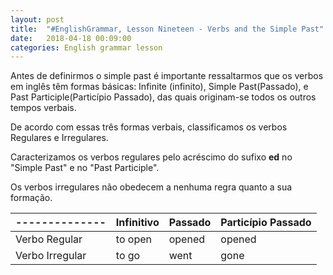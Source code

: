 ```yaml
---
layout: post
title:  "#EnglishGrammar, Lesson Nineteen - Verbs and the Simple Past"
date:   2018-04-18 00:09:00
categories: English grammar lesson
---
```


Antes de definirmos o simple past é importante ressaltarmos que os verbos em inglês têm formas básicas: Infinite (infinito), Simple Past(Passado), e Past Participle(Particípio Passado), das quais originam-se todos os outros tempos verbais.

De acordo com essas três formas verbais, classificamos os verbos Regulares e Irregulares.

Caracterizamos os verbos regulares pelo acréscimo do sufixo **ed** no "Simple Past" e no "Past Participle".

Os verbos irregulares não obedecem a nenhuma regra quanto a sua formação.


--------------| Infinitivo | Passado | Particípio Passado
--------------|------------|---------|--------------------
Verbo Regular | to open | opened | opened
Verbo Irregular | to go | went | gone  
